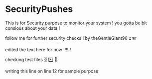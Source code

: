 # SecurityPushes
This is for Security purpose to monitor your system !
you gotta be bit consious about your data !

follow me for further security checks ! 
by theGentleGiant96 ⏫ 🪗

edited the text here for now !!!!!!

checking test files 🗄️ *️⃣ 🚡

writing this line on line 12 for sample purpose 
